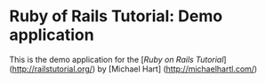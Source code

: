 # Ruby of Rails Tutorial: Demo application
This is the demo application for the [*Ruby on Rails Tutorial*] (http://railstutorial.org/) by [Michael Hart] (http://michaelhartl.com/)
